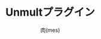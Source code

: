 ---
title: Unmultプラグイン
description: 黒背景素材を透過素材に変換する映像エフェクトです
author: 肉(mes)
date:
keywords: [""]
category: [""]
---